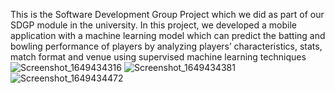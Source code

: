 This is the Software Development Group Project which we did as part of our SDGP module in the university. In this project, we developed a mobile application 
with a machine learning model which can predict the batting and bowling performance of players by analyzing players’ characteristics, stats, match format and venue 
using supervised machine learning techniques
![Screenshot_1649434316](https://user-images.githubusercontent.com/87040899/174071557-e1d12a02-7769-4d40-8be5-8287a59f62ec.png)
![Screenshot_1649434381](https://user-images.githubusercontent.com/87040899/174071615-88f642ba-b265-4ea2-8a81-dcd7e798b8ab.png)
![Screenshot_1649434472](https://user-images.githubusercontent.com/87040899/174071639-ca39a87b-bf8b-4dfc-8fcd-d12c26b3e3e7.png)
